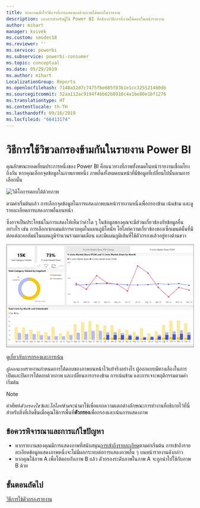 ```yaml
---
title: ทำความเข้าใจวิธีการที่การแสดงผลด้วยภาพโต้ตอบในรายงาน
description: เอกสารสำหรับผู้ใช้ Power BI ที่อธิบายวิธีการที่ภาพโต้ตอบในหน้ารายงาน
author: mihart
manager: kvivek
ms.custom: seodec18
ms.reviewer: ''
ms.service: powerbi
ms.subservice: powerbi-consumer
ms.topic: conceptual
ms.date: 05/29/2019
ms.author: mihart
LocalizationGroup: Reports
ms.openlocfilehash: 7148a52d7c7475fbe685f83b1e1cc325521460db
ms.sourcegitcommit: 52aa112ac9194f4bb62b0910c4a1be80e1bf1276
ms.translationtype: HT
ms.contentlocale: th-TH
ms.lasthandoff: 09/16/2019
ms.locfileid: "66413174"
---
```

# <a name="how-visuals-cross-filter-each-other-in-a-power-bi-report"></a>วิธีการใช้วิชวลกรองข้ามกันในรายงาน Power BI
คุณลักษณะยอดเยี่ยมประการหนึ่งของ Power BI คือแนวทางที่ภาพทั้งหมดในหน้ารายงานเชื่อมโยงถึงกัน หากคุณเลือกจุดข้อมูลในภาพภาพหนึ่ง ภาพอื่นทั้งหมดบนหน้าที่มีข้อมูลที่เปลี่ยนไปนั้นตามการเลือกนั้น 

![วิดีโอการตอบโต้ด้วยภาพ](media/end-user-interactions/interactions.gif)

ตามค่าเริ่มต้นแล้ว การเลือกจุดข้อมูลในการแสดงภาพบนหน้ารายงานหนึ่งเพื่อกรองข้าม เน้นข้าม และดูรายละเอียดการแสดงภาพอื่นบนหน้า 

ซึ่งอาจเป็นประโยชน์ในการแสดงให้เห็นว่าค่าใด ๆ ในข้อมูลของคุณจะมีส่วนเกี่ยวข้องกับข้อมูลอื่นอย่างไร เช่น การเลือกเซกเมนต์การควบคุมในแผนภูมิโดนัท ไฮไลท์ความเกี่ยวข้องของเซ็กเมนต์นั้นที่มีต่อแต่ละคอลัมน์ในแผนภูมิจำนวนรวมตามเดือน และมีแผนภูมิเส้นที่ใช้ตัวกรองแล้วอยู่ทางด้านขวา

![ภาพของการตอบโต้ด้วยภาพ](media/end-user-interactions/power-bi-interactions.png)

ดู[เกี่ยวกับการกรองและการเน้น](../power-bi-reports-filters-and-highlighting.md) 

*ผู้ออกแบบ*รายงานกำหนดการโต้ตอบของภาพบนหน้าไว้แท้จริงอย่างไร ผู้ออกแบบมีทางเลืองในการเปิดและปิดการโต้ตอบด้วยภาพ และเปลี่ยนการกรองข้าม การเน้นข้าม และการเจาะพฤติกรรมตามค่าเริ่มต้น 
  
> [!NOTE]
> คำศัพท์*ตัวกรองไขว้*และ*ไฮไลท์ข้าม*จะนำมาใช้เพื่อแยกความแตกต่างลักษณะการทำงานที่อธิบายไว้ที่นี่สำหรับสิ่งที่เกิดขึ้นเมื่อคุณใช้การพื้นที่**ตัวกรอง**เพื่อกรองและเน้นการแสดงภาพ  

## <a name="considerations-and-troubleshooting"></a>ข้อควรพิจารณาและการแก้ไขปัญหา
- หากรายงานของคุณมีการแสดงภาพที่สนับสนุน[การเข้าถึงรายละเอียด](../power-bi-visualization-drill-down.md)ตามค่าเริ่มต้น การเข้าถึงรายละเอียดข้อมูลแสดงภาพหนึ่งจะไม่มีผลกระทบต่อการแสดงภาพอื่น ๆ บนหน้ารายงานดังกล่าว     
- หากคุณใช้ภาพ A เพื่อโต้ตอบกับภาพ B แล้ว ตัวกรองระดับภาพในภาพ A จะถูกนำไปใช้กับภาพ B ด้วย

## <a name="next-steps"></a>ขั้นตอนถัดไป
[วิธีการใช้ตัวกรองรายงาน](../power-bi-how-to-report-filter.md)
